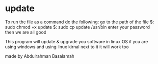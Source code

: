 # update

 To run the file as a command do the following: 
 go to the path of the file 
 $: sudo chmod +x update 
 $: sudo cp update /usr/bin
	enter your password 
	then we are all good 
 
 This program will update & upgrade you software in linux OS 
 if you are using windows and using linux kirnal next to it it will work too 
 
 
 made by Abdulrahman Basalamah 
 
